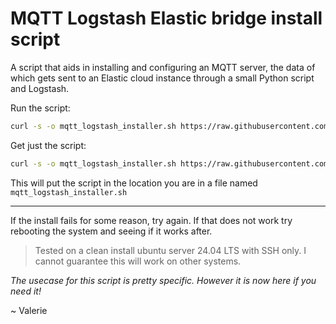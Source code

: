 # MQTT Logstash Elastic bridge install script

A script that aids in installing and configuring an MQTT server, the data of which gets sent to an Elastic cloud instance through a small Python script and Logstash.

Run the script:
```bash
curl -s -o mqtt_logstash_installer.sh https://raw.githubusercontent.com/VaeluxV/MQTT-Logstash-Elastic-bridge-install-script/refs/heads/main/mqtt_logstash_install.sh && sudo bash mqtt_logstash_installer.sh && rm mqtt_logstash_installer.sh
```

Get just the script:
```bash
curl -s -o mqtt_logstash_installer.sh https://raw.githubusercontent.com/VaeluxV/MQTT-Logstash-Elastic-bridge-install-script/refs/heads/main/mqtt_logstash_install.sh
```

This will put the script in the location you are in a file named `mqtt_logstash_installer.sh`

---

If the install fails for some reason, try again. If that does not work try rebooting the system and seeing if it works after.

> Tested on a clean install ubuntu server 24.04 LTS with SSH only. I cannot guarantee this will work on other systems.

*The usecase for this script is pretty specific. However it is now here if you need it!*

~ Valerie